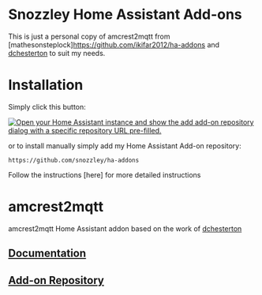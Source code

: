 # Snozzley Home Assistant Add-ons
This is just a personal copy of amcrest2mqtt from [mathesonsteplock]https://github.com/ikifar2012/ha-addons and  [dchesterton](https://github.com/dchesterton/amcrest2mqtt) to suit my needs.

# Installation
Simply click this button:

[![Open your Home Assistant instance and show the add add-on repository dialog with a specific repository URL pre-filled.](https://my.home-assistant.io/badges/supervisor_add_addon_repository.svg)](https://my.home-assistant.io/redirect/supervisor_add_addon_repository/?repository_url=https%3A%2F%2Fgithub.com%2Fsnozzley%2Fha-addonss)

or to install manually simply add my Home Assistant Add-on repository:

```
https://github.com/snozzley/ha-addons
```
Follow the instructions [here] for more detailed instructions

# amcrest2mqtt
amcrest2mqtt Home Assistant addon based on the work of [dchesterton](https://github.com/dchesterton/amcrest2mqtt)

## [Documentation](https://addons.mathesonsteplock.ca/docs/addons/amcrest2mqtt/basic-config)
## [Add-on Repository](https://github.com/snozzley/amcrest2mqtt-addon)

